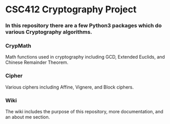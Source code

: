 # CSC412 Cryptography Project
### In this repository there are a few Python3 packages which do various Cryptography algorithms.

### CrypMath
Math functions used in cryptography including GCD, Extended Euclids, and Chinese Remainder Theorem.

### Cipher
Various ciphers including Affine, Vignere, and Block ciphers.


### Wiki
The wiki includes the purpose of this repository, more documentation, and an about me section.